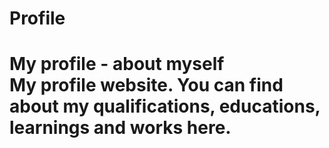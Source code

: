 # Profile
<h1 >My profile - about myself<br>
My profile website. You can find about my qualifications, educations, learnings and works here.

